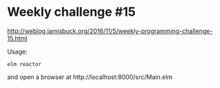 Weekly challenge #15
====================

http://weblog.jamisbuck.org/2016/11/5/weekly-programming-challenge-15.html

Usage:
    
    elm reactor
    
and open a browser at http://localhost:8000/src/Main.elm
